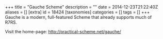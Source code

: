 +++
title = "Gauche Scheme"
description = ""
date = 2014-12-23T21:22:40Z
aliases = []
[extra]
id = 18424
[taxonomies]
categories = []
tags = []
+++
Gauche is a modern, full-featured Scheme that already supports much
of R7RS.

Visit the home-page: http://practical-scheme.net/gauche/
